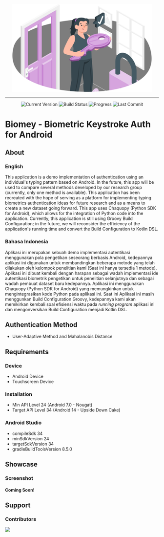 <p align="center">
  <a href="https://github.com/ArdityoCahyo/Biomey-KeystrokeDynamics">
    <img width="460" src="https://raw.githubusercontent.com/ArdityoCahyo/Biomey-KeystrokeDynamics/refs/heads/master/app/src/main/res/drawable/img_genuine.png" title="BIOMEY (BETA)" alt="BIOMEY (BETA)">
  </a>
  <br>
</p>
<hr/>
<p align="center">
  <img src="https://badgen.net/badge/version/v2-beta/blue" title="Current Version" alt="Current Version">
  <img src="https://badgen.net/badge/build/beta/grey" title="Build Status" alt="Build Status">
  <img src="https://badgen.net/badge/progress/15%25/yellow" title="Progress" alt="Progress">                                                                                 
  <img src="https://badgen.net/github/last-commit/ArdityoCahyo/Biomey-KeystrokeDynamics" title="Last Commit" alt="Last Commit">                                                                 
</p>

# Biomey - Biometric Keystroke Auth for Android

## About

### English
This application is a demo implementation of authentication using an individual's typing pattern based on Android. In the future, this app will be used to compare several methods developed by our research group (currently, only one method is available). This application has been recreated with the hope of serving as a platform for implementing typing biometrics authentication ideas for future research and as a means to create a new dataset going forward. This app uses Chaquopy (Python SDK for Android), which allows for the integration of Python code into the application. Currently, this application is still using Groovy Build Configuration; in the future, we will reconsider the efficiency of the application's running time and convert the Build Configuration to Kotlin DSL.

### Bahasa Indonesia
Aplikasi ini merupakan sebuah demo implementasi autentikasi menggunakan pola pengetikan seseorang berbasis Android, kedepannya aplikasi ini digunakan untuk membandingkan beberapa metode yang telah dilakukan oleh kelompok penelitian kami (Saat ini hanya tersedia 1 metode). Aplikasi ini dibuat kembali dengan harapan sebagai wadah implementasi ide autentikasi biometrik pengetikan untuk penelitian selanjutnya dan sebagai wadah pembuat dataset baru kedepannya. Aplikasi ini menggunakan Chaquopy (Python SDK for Android) yang memungkinkan untuk mengintegrasikan kode Python pada aplikasi ini. Saat ini Aplikasi ini masih menggunkan Build Configuration Groovy, kedepannya kami akan memikirkan kembali soal efisiensi waktu pada <i>running program</i> aplikasi ini dan mengonversikan Build Configuration menjadi Kotlin DSL.

## Authentication Method
* User-Adaptive Method and Mahalanobis Distance

## Requirements

### Device
* Android Device
* Touchscreen Device

### Installation
* Min API Level 24      (Android 7.0 - Nougat)
* Target API Level 34   (Android 14  - Upside Down Cake)


### Android Studio
* compileSdk 34
* minSdkVersion 24
* targetSdkVersion 34
* gradleBuildToolsVersion 8.5.0

## Showcase

### Screenshot

#### Coming Soon!

## Support

### Contributors

<a href="https://github.com/ArdityoCahyo/Biomey-KeystrokeDynamics/graphs/contributors">
  <img src="https://contrib.rocks/image?repo=ArdityoCahyo/Biomey-KeystrokeDynamics" />
</a>
